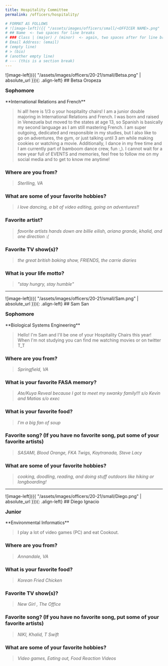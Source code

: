 ```yaml
---
title: Hospitality Committee
permalink: /officers/hospitality/

# FORMAT AS FOLLOWS
# ![image-left]({{ "/assets/images/officers/small/<OFFICER NAME>.png" | absolute_url }}){: .align-left}
# ## Name  <- two spaces for line breaks
# ### Class | (major) / (minor)  <- again, two spaces after for line breaks
# Email Address: (email)
# (empty line)
# > (bio)
# (another empty line)
# --- (this is a section break)
---
```

<div id="Betsa"></div>
![image-left]({{ "/assets/images/officers/20-21/small/Betsa.png" | absolute_url }}){: .align-left}
## Betsa Oropeza
<p style="margin-bottom: 0.45em; padding: 0">
<a href="https://www.instagram.com/betsabeeeth/" style="margin: 0; padding: 0"><i class="fa fa-2x fa-fw fa-instagram" style="color: #494e48"></i></a>
<a href="mailto:betsabethoropeza@vt.edu" style="margin: 0; padding: 0"><i class="fa fa-2x fa-fw fa-envelope" style="color: #494e48"></i></a></p>
<h3 style="margin-top: 0">Sophomore</h3>
**International Relations and French**  

>hi all! here is 1/3 o your hospitality chairs! I am a junior double majoring in International Relations and French. I was born and raised in Venezuela but moved to the states at age 13, so Spanish is basically my second language as I am still mastering French. I am super outgoing, dedicated and responsible in my studies, but I also like to go on adventures, the gym, or just talking until 3 am while making cookies or watching a movie. Additionally, I dance in my free time and I am currently part of bamboom dance crew, fun :,). I cannot wait for a new year full of EVENTS and memories, feel free to follow me on my social media and to get to know me anytime!

### **Where are you from?**
> *Sterlling, VA*

### **What are some of your favorite hobbies?**

> *i love dancing, a bit of video editing, going on adventures!!*

### **Favorite artist?**

> *favorite artists hands down are billie eilish, ariana grande, khalid, and one direction :(*

### **Favorite TV show(s)?**

> *the great british baking show, FRIENDS, the carrie diaries*

### **What is your life motto?**

> *"stay hungry, stay humble"*

---
<div id="Sam"></div>
![image-left]({{ "/assets/images/officers/20-21/small/Sam.png" | absolute_url }}){: .align-left}
## Sam San
<p style="margin-bottom: 0.45em; padding: 0">
<a href="https://www.instagram.com/sam.san/" style="margin: 0; padding: 0"><i class="fa fa-2x fa-fw fa-instagram" style="color: #494e48"></i></a>
<a href="mailto:sksan@vt.edu" style="margin: 0; padding: 0"><i class="fa fa-2x fa-fw fa-envelope" style="color: #494e48"></i></a></p>
<h3 style="margin-top: 0">Sophomore</h3>
**Biological Systems Engineering**  


> Hello! I'm Sam and I'll be one of your Hospitality Chairs this year! When I'm not studying you can find me watching movies or on twitter T_T

### **Where are you from?**
> *Springfield, VA*

### **What is your favorite FASA memory?**

> *Ate/Kuya Reveal because I got to meet my swanky family!!! s/o Kevin and Matias s/o exec*

### **What is your favorite food?**

> *I'm a big fan of soup*

### **Favorite song? (If you have no favorite song, put some of your favorite artists)**

> *SASAMI, Blood Orange, FKA Twigs, Kaytranada, Steve Lacy*

### **What are some of your favorite hobbies?**

> *cooking, doodling, reading, and doing stuff outdoors like hiking or longboarding!*

---
<div id="Diego"></div>
![image-left]({{ "/assets/images/officers/20-21/small/Diego.png" | absolute_url }}){: .align-left}
## Diego Ignacio
<p style="margin-bottom: 0.45em; padding: 0">
<a href="https://www.instagram.com/diego.ignacio22/" style="margin: 0; padding: 0"><i class="fa fa-2x fa-fw fa-instagram" style="color: #494e48"></i></a>
<a href="mailto:diegoi@vt.edu" style="margin: 0; padding: 0"><i class="fa fa-2x fa-fw fa-envelope" style="color: #494e48"></i></a></p>
<h3 style="margin-top: 0">Junior</h3>
**Environmental Informatics** 

> I play a lot of video games (PC) and eat Cookout.

### **Where are you from?**
> *Annandale, VA*

### **What is your favorite food?**

> *Korean Fried Chicken*

### **Favorite TV show(s)?**

> *New Girl , The Office*

### **Favorite song? (If you have no favorite song, put some of your favorite artists)**

> *NIKI, Khalid, T Swift*

### **What are some of your favorite hobbies?**

> *Video games, Eating out, Food Reaction Videos*
